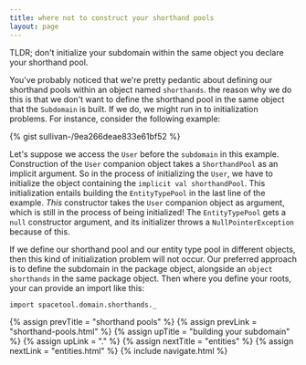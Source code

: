 ```yaml
---
title: where not to construct your shorthand pools
layout: page
---
```


TLDR; don't initialize your subdomain within the same object you
declare your shorthand pool.

You've probably noticed that we're pretty pedantic about defining our
shorthand pools within an object named `shorthands`. the reason why we
do this is that we don't want to define the shorthand pool in the same
object that the `Subdomain` is built. If we do, we might run in to
initialization problems. For instance, consider the following example:

{% gist sullivan-/9ea266deae833e61bf52 %}

Let's suppose we access the `User` before the `subdomain` in this
example. Construction of the `User` companion object takes a
`ShorthandPool` as an implicit argument. So in the process of
initializing the `User`, we have to initialize the object containing
the `implicit val shorthandPool`. This initialization entails building
the `EntityTypePool` in the last line of the example. _This_
constructor takes the `User` companion object as argument, which is
still in the process of being initialized! The `EntityTypePool` gets a
`null` constructor argument, and its initializer throws a
`NullPointerException` because of this.

If we define our shorthand pool and our entity type pool in different
objects, then this kind of initialization problem will not occur. Our
preferred approach is to define the subdomain in the package object,
alongside an `object shorthands` in the same package object. Then
where you define your roots, your can provide an import like this:

    import spacetool.domain.shorthands._

{% assign prevTitle = "shorthand pools" %}
{% assign prevLink = "shorthand-pools.html" %}
{% assign upTitle = "building your subdomain" %}
{% assign upLink = "." %}
{% assign nextTitle = "entities" %}
{% assign nextLink = "entities.html" %}
{% include navigate.html %}
